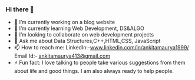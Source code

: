 ### Hi there 👋



- 🔭 I’m currently working on a blog website
- 🌱 I’m currently learning Web Development, DS&ALGO
- 👯 I’m looking to collaborate on web development projects
- 💬 Ask me about Data Structures,C++,HTML,CSS, JavaScript
- 📫 How to reach me: LinkedIn:-www.linkedin.com/in/ankitamaurya1999/
                      Email Id:- ankitamaurya413@gmail.com
- ⚡ Fun fact: I love talking to people take various suggestions from them about life and good things.
      I am also always ready to help people. 
